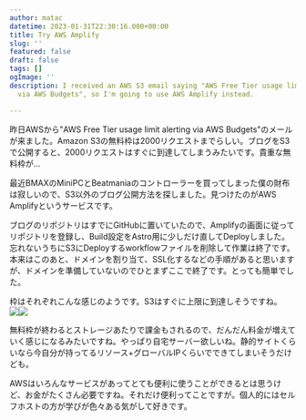 ```yaml
---
author: matac
datetime: 2023-01-31T22:30:16.000+00:00
title: Try AWS Amplify
slug: ''
featured: false
draft: false
tags: []
ogImage: ''
description: I received an AWS S3 email saying "AWS Free Tier usage limit alerting
  via AWS Budgets", so I'm going to use AWS Amplify instead.

---
```

昨日AWSから"AWS Free Tier usage limit alerting via AWS Budgets"のメールが来ました。Amazon S3の無料枠は2000リクエストまでらしい。ブログをS3で公開すると、2000リクエストはすぐに到達してしまうみたいです。貴重な無料枠が...

最近BMAXのMiniPCとBeatmaniaのコントローラーを買ってしまった僕の財布は寂しいので、S3以外のブログ公開方法を探しました。見つけたのがAWS Amplifyというサービスです。

ブログのリポジトリはすでにGitHubに置いていたので、Amplifyの画面に従ってリポジトリを登録し、Build設定をAstro用に少しだけ直してDeployしました。忘れないうちにS3にDeployするworkflowファイルを削除して作業は終了です。本来はこのあと、ドメインを割り当て、SSL化するなどの手順があると思いますが、ドメインを準備していないのでひとまずここで終了です。とっても簡単でした。

枠はそれぞれこんな感じのようです。S3はすぐに上限に到達しそうですね。  
![](/img/amplify.png)![](/img/s3.png)

無料枠が終わるとストレージあたりで課金もされるので、だんだん料金が増えていく感じになるみたいですね。やっぱり自宅サーバー欲しいね。静的サイトくらいなら今自分が持ってるリソース+グローバルIPくらいでできてしまいそうだけども。

AWSはいろんなサービスがあってとても便利に使うことができるとは思うけど、お金がたくさん必要ですね。それだけ便利ってことですが。個人的にはセルフホストの方が学びが色々ある気がして好きです。